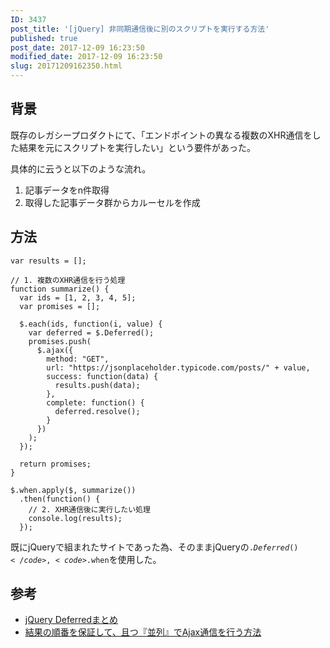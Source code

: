 ```yaml
---
ID: 3437
post_title: '[jQuery] 非同期通信後に別のスクリプトを実行する方法'
published: true
post_date: 2017-12-09 16:23:50
modified_date: 2017-12-09 16:23:50
slug: 20171209162350.html
---
```

<h2>背景</h2>

既存のレガシープロダクトにて、「エンドポイントの異なる複数のXHR通信をした結果を元にスクリプトを実行したい」という要件があった。

具体的に云うと以下のような流れ。

<ol>
<li>記事データをn件取得</li>
<li>取得した記事データ群からカルーセルを作成</li>
</ol>

<!--more-->

<h2>方法</h2>

<pre><code class="language-javascript">var results = [];

// 1. 複数のXHR通信を行う処理
function summarize() {
  var ids = [1, 2, 3, 4, 5];
  var promises = [];

  $.each(ids, function(i, value) {
    var deferred = $.Deferred();
    promises.push(
      $.ajax({
        method: "GET",
        url: "https://jsonplaceholder.typicode.com/posts/" + value,
        success: function(data) {
          results.push(data);
        },
        complete: function() {
          deferred.resolve();
        }
      })
    );
  });

  return promises;
}

$.when.apply($, summarize())
  .then(function() {
    // 2. XHR通信後に実行したい処理
    console.log(results);
  });
</code></pre>

既にjQueryで組まれたサイトであった為、そのままjQueryの<code>$.Deferred()</code>,<code>$.when</code>を使用した。

<h2>参考</h2>

<ul>
<li><a href="https://qiita.com/hththt/items/9f193fc10b79cdeea903">jQuery Deferredまとめ</a></li>
<li><a href="https://qiita.com/YusukeHirao/items/bca14c5f2fe4026fd4d7">結果の順番を保証して、且つ『並列』でAjax通信を行う方法</a></li>
</ul>